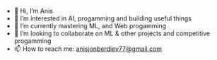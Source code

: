 - 👋 Hi, I’m Anis
- 👀 I’m interested in AI, progamming and building useful things
- 🌱 I’m currently mastering ML, and Web progamming 
- 💞️ I’m looking to collaborate on ML & other projects and competitive progamming 
- 📫 How to reach me:  anisjonberdiev77@gmail.com


<!---
aianis/aianis is a ✨ special ✨ repository because its `README.md` (this file) appears on your GitHub profile.
You can click the Preview link to take a look at your changes.
--->
